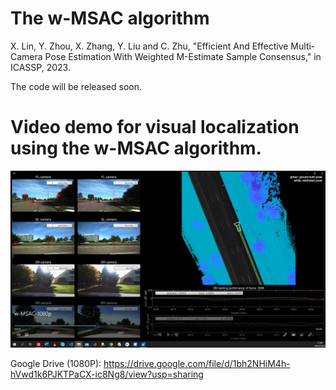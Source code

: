 # The w-MSAC algorithm

X. Lin, Y. Zhou, X. Zhang, Y. Liu and C. Zhu, "Efficient And Effective Multi-Camera Pose Estimation With Weighted M-Estimate Sample Consensus," in ICASSP, 2023.

The code will be released soon.

# Video demo for visual localization using the w-MSAC algorithm.

[![](https://github.com/roylin1229/w-MSAC/blob/main/img_w-MSAC.png)](https://drive.google.com/file/d/1bh2NHiM4h-hVwd1k6PJKTPaCX-ic8Ng8/view?usp=sharing)   

Google Drive (1080P): https://drive.google.com/file/d/1bh2NHiM4h-hVwd1k6PJKTPaCX-ic8Ng8/view?usp=sharing  
